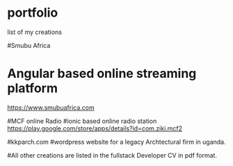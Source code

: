 # portfolio
list of my creations

#Smubu Africa
# Angular based online streaming platform 
https://www.smubuafrica.com

#MCF online Radio
#ionic based online radio station
https://play.google.com/store/apps/details?id=com.ziki.mcf2

#kkparch.com
#wordpress website for a legacy Archtectural firm in uganda.

#All other creations are listed in the fullstack Developer CV  in pdf format.
